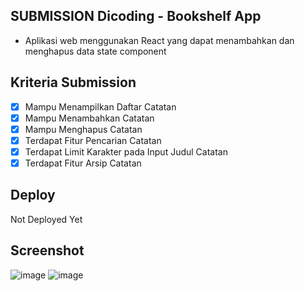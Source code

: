 ## SUBMISSION Dicoding - Bookshelf App
- Aplikasi web menggunakan React yang dapat menambahkan dan menghapus data state component

## Kriteria Submission 
- [x] Mampu Menampilkan Daftar Catatan
- [x] Mampu Menambahkan Catatan
- [x] Mampu Menghapus Catatan
- [x] Terdapat Fitur Pencarian Catatan
- [x] Terdapat Limit Karakter pada Input Judul Catatan
- [x] Terdapat Fitur Arsip Catatan

## Deploy
Not Deployed Yet

## Screenshot
![image](https://user-images.githubusercontent.com/57162533/179639381-ab4f24e3-c71c-460c-8dcd-5f6b4dabbb40.png)
![image](https://user-images.githubusercontent.com/57162533/179639477-1fa4a5be-9d85-49a8-9f29-53b7d8da697d.png)
